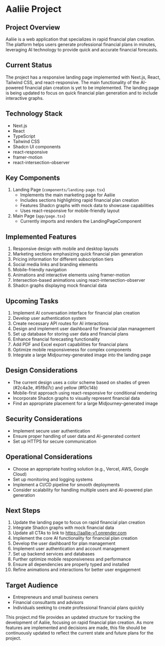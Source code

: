 # Aaliie Project

## Project Overview
Aaliie is a web application that specializes in rapid financial plan creation. The platform helps users generate professional financial plans in minutes, leveraging AI technology to provide quick and accurate financial forecasts.

## Current Status
The project has a responsive landing page implemented with Next.js, React, Tailwind CSS, and react-responsive. The main functionality of the AI-powered financial plan creation is yet to be implemented. The landing page is being updated to focus on quick financial plan generation and to include interactive graphs.

## Technology Stack
- Next.js
- React
- TypeScript
- Tailwind CSS
- Shadcn UI components
- react-responsive
- framer-motion
- react-intersection-observer

## Key Components
1. Landing Page (`components/landing-page.tsx`)
   - Implements the main marketing page for Aaliie
   - Includes sections highlighting rapid financial plan creation
   - Features Shadcn graphs with mock data to showcase capabilities
   - Uses react-responsive for mobile-friendly layout
2. Main Page (`app/page.tsx`)
   - Currently imports and renders the LandingPageComponent

## Implemented Features
1. Responsive design with mobile and desktop layouts
2. Marketing sections emphasizing quick financial plan generation
3. Pricing information for different subscription tiers
4. Social media links and branding elements
5. Mobile-friendly navigation
6. Animations and interactive elements using framer-motion
7. Intersection-based animations using react-intersection-observer
8. Shadcn graphs displaying mock financial data

## Upcoming Tasks
1. Implement AI conversation interface for financial plan creation
2. Develop user authentication system
3. Create necessary API routes for AI interactions
4. Design and implement user dashboard for financial plan management
5. Set up database for storing user data and financial plans
6. Enhance financial forecasting functionality
7. Add PDF and Excel export capabilities for financial plans
8. Optimize mobile responsiveness for complex components
9. Integrate a large Midjourney-generated image into the landing page

## Design Considerations
- The current design uses a color scheme based on shades of green (#2c4a3e, #5f8d7c) and yellow (#f0c14b)
- Mobile-first approach using react-responsive for conditional rendering
- Incorporate Shadcn graphs to visually represent financial data
- Find an appropriate placement for a large Midjourney-generated image

## Security Considerations
- Implement secure user authentication
- Ensure proper handling of user data and AI-generated content
- Set up HTTPS for secure communication

## Operational Considerations
- Choose an appropriate hosting solution (e.g., Vercel, AWS, Google Cloud)
- Set up monitoring and logging systems
- Implement a CI/CD pipeline for smooth deployments
- Consider scalability for handling multiple users and AI-powered plan generation

## Next Steps
1. Update the landing page to focus on rapid financial plan creation
2. Integrate Shadcn graphs with mock financial data
3. Update all CTAs to link to https://aallie-v1.onrender.com
4. Implement the core AI functionality for financial plan creation
5. Develop the user dashboard for plan management
6. Implement user authentication and account management
7. Set up backend services and databases
8. Further optimize mobile responsiveness and performance
9. Ensure all dependencies are properly typed and installed
10. Refine animations and interactions for better user engagement

## Target Audience
- Entrepreneurs and small business owners
- Financial consultants and advisors
- Individuals seeking to create professional financial plans quickly

This project.md file provides an updated structure for tracking the development of Aaliie, focusing on rapid financial plan creation. As more features are implemented and decisions are made, this file should be continuously updated to reflect the current state and future plans for the project.
